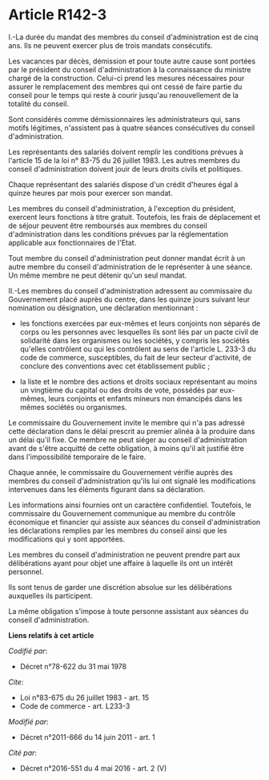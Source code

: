 # Article R142-3

I.-La durée du mandat des membres du conseil d'administration est de cinq ans. Ils ne peuvent exercer plus de trois mandats
consécutifs. 

Les vacances par décès, démission et pour toute autre cause sont portées par le président du conseil d'administration à la
connaissance du ministre chargé de la construction. Celui-ci prend les mesures nécessaires pour assurer le remplacement des
membres qui ont cessé de faire partie du conseil pour le temps qui reste à courir jusqu'au renouvellement de la totalité du
conseil. 

Sont considérés comme démissionnaires les administrateurs qui, sans motifs légitimes, n'assistent pas à quatre séances
consécutives du conseil d'administration. 

Les représentants des salariés doivent remplir les conditions prévues à l'article 15 de la loi n° 83-75 du 26 juillet 1983.
Les autres membres du conseil d'administration doivent jouir de leurs droits civils et politiques. 

Chaque représentant des salariés dispose d'un crédit d'heures égal à quinze heures par mois pour exercer son mandat. 

Les membres du conseil d'administration, à l'exception du président, exercent leurs fonctions à titre gratuit. Toutefois, les
frais de déplacement et de séjour peuvent être remboursés aux membres du conseil d'administration dans les conditions prévues
par la réglementation applicable aux fonctionnaires de l'Etat. 

Tout membre du conseil d'administration peut donner mandat écrit à un autre membre du conseil d'administration de le
représenter à une séance. Un même membre ne peut détenir qu'un seul mandat. 

II.-Les membres du conseil d'administration adressent au commissaire du Gouvernement placé auprès du centre, dans les quinze
jours suivant leur nomination ou désignation, une déclaration mentionnant :

- les fonctions exercées par eux-mêmes et leurs conjoints non séparés de corps ou les personnes avec lesquelles ils sont liés
par un pacte civil de solidarité dans les organismes ou les sociétés, y compris les sociétés qu'elles contrôlent ou qui les
contrôlent au sens de l'article L. 233-3 du code de commerce, susceptibles, du fait de leur secteur d'activité, de conclure
des conventions avec cet établissement public ;

- la liste et le nombre des actions et droits sociaux représentant au moins un vingtième du capital ou des droits de vote,
possédés par eux-mêmes, leurs conjoints et enfants mineurs non émancipés dans les mêmes sociétés ou organismes. 

Le commissaire du Gouvernement invite le membre qui n'a pas adressé cette déclaration dans le délai prescrit au premier
alinéa à la produire dans un délai qu'il fixe. Ce membre ne peut siéger au conseil d'administration avant de s'être acquitté
de cette obligation, à moins qu'il ait justifié être dans l'impossibilité temporaire de le faire. 

Chaque année, le commissaire du Gouvernement vérifie auprès des membres du conseil d'administration qu'ils lui ont signalé
les modifications intervenues dans les éléments figurant dans sa déclaration. 

Les informations ainsi fournies ont un caractère confidentiel. Toutefois, le commissaire du Gouvernement communique au membre
du contrôle économique et financier qui assiste aux séances du conseil d'administration les déclarations remplies par les
membres du conseil ainsi que les modifications qui y sont apportées. 

Les membres du conseil d'administration ne peuvent prendre part aux délibérations ayant pour objet une affaire à laquelle ils
ont un intérêt personnel. 

Ils sont tenus de garder une discrétion absolue sur les délibérations auxquelles ils participent. 

La même obligation s'impose à toute personne assistant aux séances du conseil d'administration.

**Liens relatifs à cet article**

_Codifié par_:

  - Décret n°78-622 du 31 mai 1978

_Cite_:

  - Loi n°83-675 du 26 juillet 1983 - art. 15
  - Code de commerce - art. L233-3

_Modifié par_:

  - Décret n°2011-666 du 14 juin 2011 - art. 1

_Cité par_:

  - Décret n°2016-551 du 4 mai 2016 - art. 2 (V)
